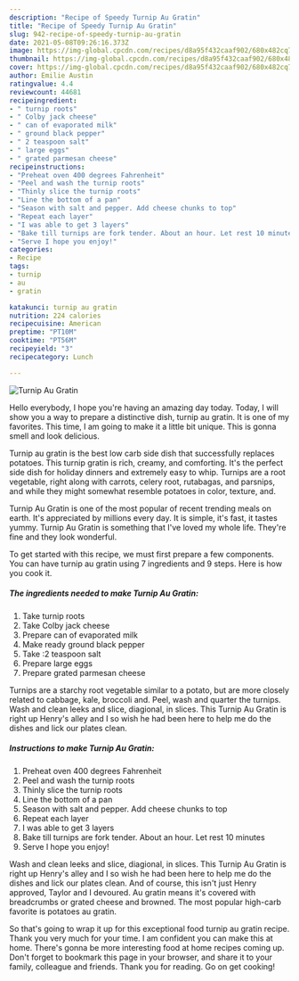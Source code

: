 ```yaml
---
description: "Recipe of Speedy Turnip Au Gratin"
title: "Recipe of Speedy Turnip Au Gratin"
slug: 942-recipe-of-speedy-turnip-au-gratin
date: 2021-05-08T09:26:16.373Z
image: https://img-global.cpcdn.com/recipes/d8a95f432caaf902/680x482cq70/turnip-au-gratin-recipe-main-photo.jpg
thumbnail: https://img-global.cpcdn.com/recipes/d8a95f432caaf902/680x482cq70/turnip-au-gratin-recipe-main-photo.jpg
cover: https://img-global.cpcdn.com/recipes/d8a95f432caaf902/680x482cq70/turnip-au-gratin-recipe-main-photo.jpg
author: Emilie Austin
ratingvalue: 4.4
reviewcount: 44681
recipeingredient:
- " turnip roots"
- " Colby jack cheese"
- " can of evaporated milk"
- " ground black pepper"
- " 2 teaspoon salt"
- " large eggs"
- " grated parmesan cheese"
recipeinstructions:
- "Preheat oven 400 degrees Fahrenheit"
- "Peel and wash the turnip roots"
- "Thinly slice the turnip roots"
- "Line the bottom of a pan"
- "Season with salt and pepper. Add cheese chunks to top"
- "Repeat each layer"
- "I was able to get 3 layers"
- "Bake till turnips are fork tender. About an hour. Let rest 10 minutes"
- "Serve I hope you enjoy!"
categories:
- Recipe
tags:
- turnip
- au
- gratin

katakunci: turnip au gratin 
nutrition: 224 calories
recipecuisine: American
preptime: "PT10M"
cooktime: "PT56M"
recipeyield: "3"
recipecategory: Lunch

---
```



![Turnip Au Gratin](https://img-global.cpcdn.com/recipes/d8a95f432caaf902/680x482cq70/turnip-au-gratin-recipe-main-photo.jpg)

Hello everybody, I hope you're having an amazing day today. Today, I will show you a way to prepare a distinctive dish, turnip au gratin. It is one of my favorites. This time, I am going to make it a little bit unique. This is gonna smell and look delicious.

Turnip au gratin is the best low carb side dish that successfully replaces potatoes. This turnip gratin is rich, creamy, and comforting. It&#39;s the perfect side dish for holiday dinners and extremely easy to whip. Turnips are a root vegetable, right along with carrots, celery root, rutabagas, and parsnips, and while they might somewhat resemble potatoes in color, texture, and.

Turnip Au Gratin is one of the most popular of recent trending meals on earth. It's appreciated by millions every day. It is simple, it's fast, it tastes yummy. Turnip Au Gratin is something that I've loved my whole life. They're fine and they look wonderful.


To get started with this recipe, we must first prepare a few components. You can have turnip au gratin using 7 ingredients and 9 steps. Here is how you cook it.

<!--inarticleads1-->

##### The ingredients needed to make Turnip Au Gratin:

1. Take  turnip roots
1. Take  Colby jack cheese
1. Prepare  can of evaporated milk
1. Make ready  ground black pepper
1. Take  :2 teaspoon salt
1. Prepare  large eggs
1. Prepare  grated parmesan cheese


Turnips are a starchy root vegetable similar to a potato, but are more closely related to cabbage, kale, broccoli and. Peel, wash and quarter the turnips. Wash and clean leeks and slice, diagional, in slices. This Turnip Au Gratin is right up Henry&#39;s alley and I so wish he had been here to help me do the dishes and lick our plates clean. 

<!--inarticleads2-->

##### Instructions to make Turnip Au Gratin:

1. Preheat oven 400 degrees Fahrenheit
1. Peel and wash the turnip roots
1. Thinly slice the turnip roots
1. Line the bottom of a pan
1. Season with salt and pepper. Add cheese chunks to top
1. Repeat each layer
1. I was able to get 3 layers
1. Bake till turnips are fork tender. About an hour. Let rest 10 minutes
1. Serve I hope you enjoy!


Wash and clean leeks and slice, diagional, in slices. This Turnip Au Gratin is right up Henry&#39;s alley and I so wish he had been here to help me do the dishes and lick our plates clean. And of course, this isn&#39;t just Henry approved, Taylor and I devoured. Au gratin means it&#39;s covered with breadcrumbs or grated cheese and browned. The most popular high-carb favorite is potatoes au gratin. 

So that's going to wrap it up for this exceptional food turnip au gratin recipe. Thank you very much for your time. I am confident you can make this at home. There's gonna be more interesting food at home recipes coming up. Don't forget to bookmark this page in your browser, and share it to your family, colleague and friends. Thank you for reading. Go on get cooking!
